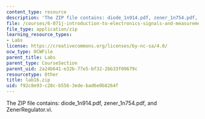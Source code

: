 ```yaml
---
content_type: resource
description: 'The ZIP file contains: diode_1n914.pdf, zener_1n754.pdf, and ZenerRegulator.vi.'
file: /courses/6-071j-introduction-to-electronics-signals-and-measurement-spring-2006/f92c8e93c28cb5563edebad6e0b8264f_lab16.zip
file_type: application/zip
learning_resource_types:
- Labs
license: https://creativecommons.org/licenses/by-nc-sa/4.0/
ocw_type: OCWFile
parent_title: Labs
parent_type: CourseSection
parent_uid: 2a24b641-e32b-77e5-bf32-2bb33f09679c
resourcetype: Other
title: lab16.zip
uid: f92c8e93-c28c-b556-3ede-bad6e0b8264f
---
```

The ZIP file contains: diode_1n914.pdf, zener_1n754.pdf, and ZenerRegulator.vi.
